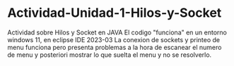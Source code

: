 # Actividad-Unidad-1-Hilos-y-Socket
Actividad sobre  Hilos y Socket en JAVA
El codigo "funciona" en un entorno windows 11, en eclipse IDE 2023-03
La conexion de sockets y printeo de menu funciona pero presenta problemas a la hora de escanear el numero de menu y posteriori mostrar lo que suelta el menu y no se resolverlo.
